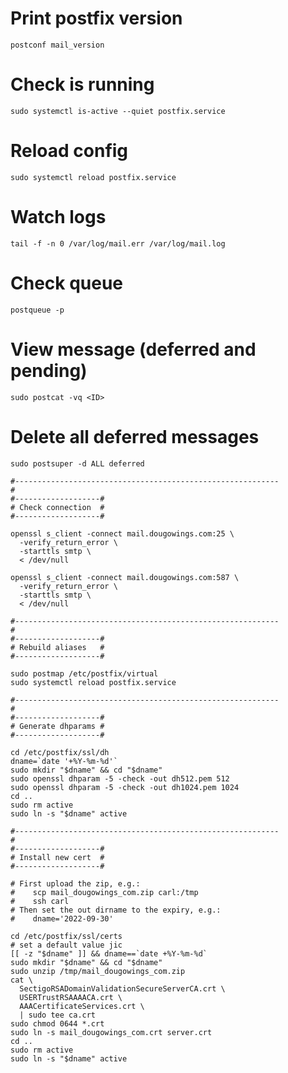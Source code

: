 # Print postfix version

`postconf mail_version`

# Check is running

`sudo systemctl is-active --quiet postfix.service`

# Reload config

`sudo systemctl reload postfix.service`

# Watch logs

`tail -f -n 0 /var/log/mail.err /var/log/mail.log`

# Check queue

`postqueue -p`

# View message (deferred and pending)

`sudo postcat -vq <ID>`
    
# Delete all deferred messages

`sudo postsuper -d ALL deferred`

```
#-----------------------------------------------------------
#
#-------------------#
# Check connection  #
#-------------------#

openssl s_client -connect mail.dougowings.com:25 \
  -verify_return_error \
  -starttls smtp \
  < /dev/null

openssl s_client -connect mail.dougowings.com:587 \
  -verify_return_error \
  -starttls smtp \
  < /dev/null

#-----------------------------------------------------------
#
#-------------------#
# Rebuild aliases   #
#-------------------#

sudo postmap /etc/postfix/virtual
sudo systemctl reload postfix.service

#-----------------------------------------------------------
#
#-------------------#
# Generate dhparams #
#-------------------#

cd /etc/postfix/ssl/dh
dname=`date '+%Y-%m-%d'`
sudo mkdir "$dname" && cd "$dname"
sudo openssl dhparam -5 -check -out dh512.pem 512
sudo openssl dhparam -5 -check -out dh1024.pem 1024
cd ..
sudo rm active
sudo ln -s "$dname" active

#-----------------------------------------------------------
#
#-------------------# 
# Install new cert  #
#-------------------#

# First upload the zip, e.g.:
#    scp mail_dougowings_com.zip carl:/tmp
#    ssh carl
# Then set the out dirname to the expiry, e.g.:
#    dname='2022-09-30'

cd /etc/postfix/ssl/certs
# set a default value jic
[[ -z "$dname" ]] && dname==`date +%Y-%m-%d`
sudo mkdir "$dname" && cd "$dname"
sudo unzip /tmp/mail_dougowings_com.zip
cat \
  SectigoRSADomainValidationSecureServerCA.crt \
  USERTrustRSAAAACA.crt \
  AAACertificateServices.crt \
  | sudo tee ca.crt
sudo chmod 0644 *.crt
sudo ln -s mail_dougowings_com.crt server.crt
cd ..
sudo rm active
sudo ln -s "$dname" active
```